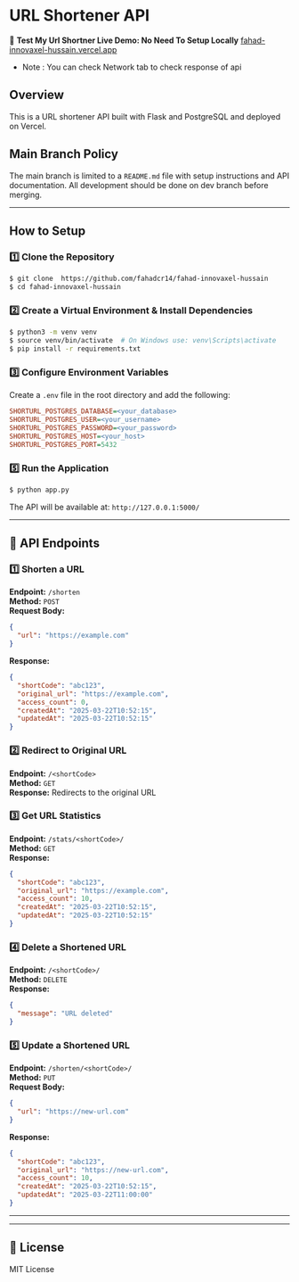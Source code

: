 # URL Shortener API
🚀 **Test My Url Shortner Live Demo: No Need To Setup Locally** 
[fahad-innovaxel-hussain.vercel.app](https://fahad-innovaxel-hussain.vercel.app) 
- Note : You can check Network tab to check response of api 

## Overview
This is a  URL shortener API built with Flask and PostgreSQL and deployed on Vercel.

## Main Branch Policy
The main branch is limited to a `README.md` file with setup instructions and API documentation. All development should be done on dev branch before merging.

---

##  How to Setup

### **1️⃣ Clone the Repository**
```sh
$ git clone  https://github.com/fahadcr14/fahad-innovaxel-hussain
$ cd fahad-innovaxel-hussain
```

### **2️⃣ Create a Virtual Environment & Install Dependencies**
```sh
$ python3 -m venv venv
$ source venv/bin/activate  # On Windows use: venv\Scripts\activate
$ pip install -r requirements.txt
```

### **3️⃣ Configure Environment Variables**
Create a `.env` file in the root directory and add the following:
```ini
SHORTURL_POSTGRES_DATABASE=<your_database>
SHORTURL_POSTGRES_USER=<your_username>
SHORTURL_POSTGRES_PASSWORD=<your_password>
SHORTURL_POSTGRES_HOST=<your_host>
SHORTURL_POSTGRES_PORT=5432
```




### **5️⃣ Run the Application**
```sh
$ python app.py
```
The API will be available at: `http://127.0.0.1:5000/`

---

## 🚀 API Endpoints

### **1️⃣ Shorten a URL**
**Endpoint:** `/shorten`  
**Method:** `POST`  
**Request Body:**
```json
{
  "url": "https://example.com"
}
```
**Response:**
```json
{
  "shortCode": "abc123",
  "original_url": "https://example.com",
  "access_count": 0,
  "createdAt": "2025-03-22T10:52:15",
  "updatedAt": "2025-03-22T10:52:15"
}
```

### **2️⃣ Redirect to Original URL**
**Endpoint:** `/<shortCode>`  
**Method:** `GET`  
**Response:** Redirects to the original URL

### **3️⃣ Get URL Statistics**
**Endpoint:** `/stats/<shortCode>/`  
**Method:** `GET`  
**Response:**
```json
{
  "shortCode": "abc123",
  "original_url": "https://example.com",
  "access_count": 10,
  "createdAt": "2025-03-22T10:52:15",
  "updatedAt": "2025-03-22T10:52:15"
}
```

### **4️⃣ Delete a Shortened URL**
**Endpoint:** `/<shortCode>/`  
**Method:** `DELETE`  
**Response:**
```json
{
  "message": "URL deleted"
}
```

### **5️⃣ Update a Shortened URL**
**Endpoint:** `/shorten/<shortCode>/`  
**Method:** `PUT`  
**Request Body:**
```json
{
  "url": "https://new-url.com"
}
```
**Response:**
```json
{
  "shortCode": "abc123",
  "original_url": "https://new-url.com",
  "access_count": 10,
  "createdAt": "2025-03-22T10:52:15",
  "updatedAt": "2025-03-22T11:00:00"
}
```

---





---

## 📜 License
MIT License

